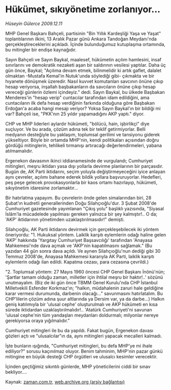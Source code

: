 # Hükümet, sıkıyönetime zorlanıyor...

*Hüseyin Gülerce 2009.12.11*

<tr><td class="metin" colspan="2" style="padding-top: 20px; padding-left: 5px; ">MHP Genel Başkanı Bahçeli, partisinin "Bin Yıllık Kardeşliği Yaşa ve Yaşat" toplantılarının ilkini, 13 Aralık Pazar günü Ankara Tandoğan Meydanı'nda gerçekleştireceklerini açıkladı. İçinde bulunduğumuz kutuplaşma ortamında, bu mitingler bir endişe kaynağıdır.</td></tr><tr><td class="metin" colspan="2" style="padding-top: 20px; padding-left: 5px; "><p>Sayın Bahçeli ve Sayın Baykal, maalesef, hükümetin açılım hamlesini, insaf sınırlarını ve demokratik nezaketi aşan bir saldırının vesilesi yaptılar. Daha üç gün önce, Baykal; "Açılıma devam etmek, bilinmelidir ki artık gaflet, dalalet olmaktan -Mustafa Kemal'in Nutuk'unda söylediği gibi- çıkmakta ve bir hıyanete dönüşmek üzeredir. Nasıl kuvvet komutanları savcının önüne çıkıp hesap veriyorsa, inşallah başbakanların da savcıların önüne çıkıp hesap vereceği günlerin özlemi içindeyiz." dedi. Sayın Baykal, bu ülkede Başbakan Menderes'in "hesap verip" cuntacılar tarafından idam edildiğini, ama cuntacıların ilk defa hesap verdiğinin farkında olduğuna göre Başbakan Erdoğan'a acaba hangi mesajı veriyor? Yoksa Sayın Baykal'ın bir bildiği mi var? Bahçeli ise, "PKK'nın 25 yıldır yapamadığını AKP yaptı." diyor.
<p>CHP ve MHP liderleri aylardır hükümeti, "bölücü, hain, işbirlikçi" diye suçluyor. Ve bu arada, çözüm adına tek bir teklif getirmiyorlar. Belli medyanın desteğiyle bu yaklaşım, toplumsal gerilimi ve tansiyonu giderek yükseltiyor. Böyle bir ortamda MHP'nin, kendi politikaları açısından doğru gördüğü mitinglerin, tehlikeli tırmanışı artıracağı değerlendirmeleri, yabana atılmamalıdır.
<p>Ergenekon davasının ikinci iddianamesinde de vurgulandı; Cumhuriyet mitingleri, meşru iktidarı yasa dışı yollarla devirme planlarının bir parçasıdır. Bugün de, AK Parti iktidarını, seçim yoluyla değiştirmeyeceğini iyice anlayan aynı çevreler, açılımı bahane ederek bildik yollara başvuruyorlar. Hedefleri, peş peşe gelecek provokasyonlarla bir kaos ortamı hazırlayıp, hükümeti, sıkıyönetim idaresine zorlamaktır...
<p>Bir hatırlatma yapayım. Bu çevrelerin önde gelen simalarından biri, 28 Şubat'ın kudretli generallerinden Doğu Silahçıoğlu'dur. 3 Şubat 2008'de Cumhuriyet gazetesinde yayımlanan "Çıkış yolu" başlıklı yazısında, "Siyasal İslâm'la mücadelede yapılması gereken yalnızca bir şey kalmıştır!.. O da; 'AKP' iktidarının yönetimden uzaklaştırılmasıdır!" demişti.
<p>Silahçıoğlu, AK Parti iktidarını devirmek için gerçekleşebilecek iki yöntem öneriyordu: "1. Hukuksal yöntem. Laiklik karşıtı eylemlerin odağı haline gelen 'AKP' hakkında 'Yargıtay Cumhuriyet Başsavcılığı' tarafından 'Anayasa Mahkemesi'nde dava açmak ve 'AKP'nin kapatılmasını sağlamak." (Bu yazıdan 44 gün sonra dava açıldı. Ve aynen Silahçıoğlu'nun dediği gibi 30 Temmuz 2008'de, Anayasa Mahkemesi kararıyla AK Parti, laiklik karşıtı eylemlerin odağı ilan edildi. Kapatma cezası, para cezasına çevrildi.)
<p>"2. Toplumsal yöntem: 27 Mayıs 1960 öncesi CHP Genel Başkanı İnönü'nün; 'Şartlar tamam olduğu zaman, milletler için ihtilal meşru bir haktır!..' sözünü unutmayalım. (Biz de iki gün önce TBMM Genel Kurulu'nda CHP İstanbul Milletvekili Esfender Korkmaz'ın; "halkın, müdahalenin zaruri hale geldiğine karar vermesi durumunda, darbenin olacağı..." savunmasını hatırlatalım. Bu CHP'lilerin çözüm adına şuur altlarında ya Dersim var, ya da darbe...) Halkın geniş katılımıyla bir 'ulusal cephe' oluşturulmalı ve AKP hükümeti en kısa sürede iktidardan uzaklaştırılmalıdır!.. 'Atatürk Cumhuriyeti'ni savunan 'ulusal cephe'nin tüm yandaşları meydanları doldurmalı; milyonlar nereye gerekiyorsa oraya yığılmalıdır."
<p>Cumhuriyet mitingleri ile bu da yapıldı. Fakat bugün, Ergenekon davası gözleri açtı ve "ulusalcılar"ın da, aynı mitingleri yapacak mecalleri kalmadı.
<p>İşte bunların ışığında, "Cumhuriyet mitingleri, bu defa MHP'ye mi ihale ediliyor?" sorusu kaçınılmaz oluyor. Benim tahminim, MHP'nin pazar günkü mitingine en büyük desteği CHP örgütleri ve ulusalcı kesimler verecektir.
<p>İçinden geçtiğimiz sıkıntılı günlerde, MHP yöneticilerini ciddi bir sınav bekliyor.... <br/></p></p></p></p></p></p></p></p></p></td></tr>

Kaynak: [zaman.com.tr](http://zaman.com.tr/yazar.do?yazino=925851), [web.archive.org (arşiv bağlantısı)](http://web.archive.org/web/20100110005632/http://www.zaman.com.tr:80/yazar.do?yazino=925851)
